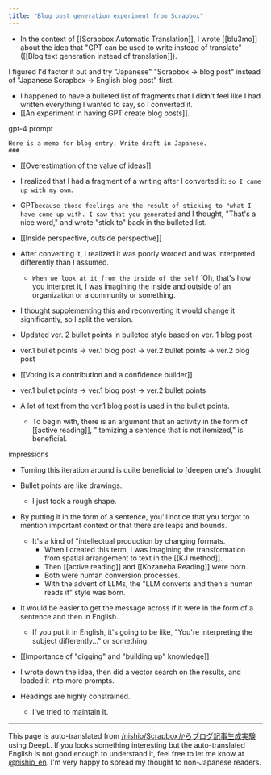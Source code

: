 ```yaml
---
title: "Blog post generation experiment from Scrapbox"
---
```


- In the context of [[Scrapbox Automatic Translation]], I wrote [[blu3mo]] about the idea that "GPT can be used to write instead of translate" ([[Blog text generation instead of translation]]).

I figured I'd factor it out and try "Japanese" "Scrapbox -> blog post" instead of "Japanese Scrapbox -> English blog post" first.
- I happened to have a bulleted list of fragments that I didn't feel like I had written everything I wanted to say, so I converted it.
- [[An experiment in having GPT create blog posts]].

gpt-4 prompt

```
Here is a memo for blog entry. Write draft in Japanese.
###
```


- [[Overestimation of the value of ideas]]
- I realized that I had a fragment of a writing after I converted it: `so I came up with my own`.
- GPT` because those feelings are the result of sticking to "what I have come up with. I saw that you generated ` and I thought, "That's a nice word," and wrote "stick to" back in the bulleted list.

- [[Inside perspective, outside perspective]]
- After converting it, I realized it was poorly worded and was interpreted differently than I assumed.
    - `When we look at it from the inside of the self` `Oh, that's how you interpret it, I was imagining the inside and outside of an organization or a community or something.
- I thought supplementing this and reconverting it would change it significantly, so I split the version.
- Updated ver. 2 bullet points in bulleted style based on ver. 1 blog post
- ver.1 bullet points -> ver.1 blog post -> ver.2 bullet points -> ver.2 blog post

- [[Voting is a contribution and a confidence builder]]
- ver.1 bullet points -> ver.1 blog post -> ver.2 bullet points
- A lot of text from the ver.1 blog post is used in the bullet points.
    - To begin with, there is an argument that an activity in the form of [[active reading]], "itemizing a sentence that is not itemized," is beneficial.

impressions
- Turning this iteration around is quite beneficial to [deepen one's thought
- Bullet points are like drawings.
    - I just took a rough shape.
- By putting it in the form of a sentence, you'll notice that you forgot to mention important context or that there are leaps and bounds.
    - It's a kind of "intellectual production by changing formats.
        - When I created this term, I was imagining the transformation from spatial arrangement to text in the [[KJ method]].
        - Then [[active reading]] and [[Kozaneba Reading]] were born.
        - Both were human conversion processes.
        - With the advent of LLMs, the "LLM converts and then a human reads it" style was born.
- It would be easier to get the message across if it were in the form of a sentence and then in English.
    - If you put it in English, it's going to be like, "You're interpreting the subject differently..." or something.

- [[Importance of "digging" and "building up" knowledge]]
- I wrote down the idea, then did a vector search on the results, and loaded it into more prompts.
- Headings are highly constrained.
    - I've tried to maintain it.


---
This page is auto-translated from [/nishio/Scrapboxからブログ記事生成実験](https://scrapbox.io/nishio/Scrapboxからブログ記事生成実験) using DeepL. If you looks something interesting but the auto-translated English is not good enough to understand it, feel free to let me know at [@nishio_en](https://twitter.com/nishio_en). I'm very happy to spread my thought to non-Japanese readers.